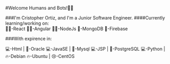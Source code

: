 #Welcome Humans and Bots!🙋‍♂️

###I'm Cristopher Ortiz, and I'm a Junior Software Engineer.
####Currently learning/working on:  
👨‍💻-React
👨‍💻-Angular
👨‍💻-NodeJs
💾-MongoDB
💾-Firebase

###With expirence in:

💻-Html  |  💾-Oracle
💻-JavaSE  |  💾-Mysql
💻-JSP  |  💾-PostgreSQL
💻-Python | 🔥-Debian
🔥-Ubuntu  |  😢-CentOS
